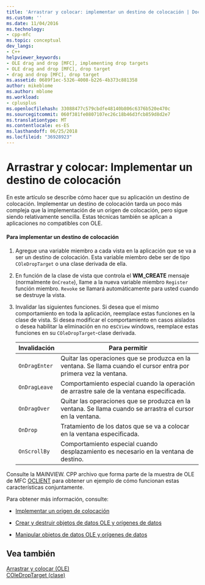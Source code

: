 ```yaml
---
title: 'Arrastrar y colocar: implementar un destino de colocación | Documentos de Microsoft'
ms.custom: ''
ms.date: 11/04/2016
ms.technology:
- cpp-mfc
ms.topic: conceptual
dev_langs:
- C++
helpviewer_keywords:
- OLE drag and drop [MFC], implementing drop targets
- OLE drag and drop [MFC], drop target
- drag and drop [MFC], drop target
ms.assetid: 0689f1ec-5326-4008-b226-4b373c881358
author: mikeblome
ms.author: mblome
ms.workload:
- cplusplus
ms.openlocfilehash: 33088477c579cbdfe48140b806c6376b520e470c
ms.sourcegitcommit: 060f381fe0807107ec26c18b46d3fcb859d8d2e7
ms.translationtype: MT
ms.contentlocale: es-ES
ms.lasthandoff: 06/25/2018
ms.locfileid: "36928923"
---
```

# <a name="drag-and-drop-implementing-a-drop-target"></a>Arrastrar y colocar: Implementar un destino de colocación
En este artículo se describe cómo hacer que su aplicación un destino de colocación. Implementar un destino de colocación tarda un poco más compleja que la implementación de un origen de colocación, pero sigue siendo relativamente sencilla. Estas técnicas también se aplican a aplicaciones no compatibles con OLE.  
  
#### <a name="to-implement-a-drop-target"></a>Para implementar un destino de colocación  
  
1.  Agregue una variable miembro a cada vista en la aplicación que se va a ser un destino de colocación. Esta variable miembro debe ser de tipo `COleDropTarget` o una clase derivada de ella.  
  
2.  En función de la clase de vista que controla el **WM_CREATE** mensaje (normalmente `OnCreate`), llame a la nueva variable miembro `Register` función miembro. `Revoke` se llamará automáticamente para usted cuando se destruye la vista.  
  
3.  Invalidar las siguientes funciones. Si desea que el mismo comportamiento en toda la aplicación, reemplace estas funciones en la clase de vista. Si desea modificar el comportamiento en casos aislados o desea habilitar la eliminación en no es`CView` windows, reemplace estas funciones en su `COleDropTarget`-clase derivada.  
  
    |Invalidación|Para permitir|  
    |--------------|--------------|  
    |`OnDragEnter`|Quitar las operaciones que se produzca en la ventana. Se llama cuando el cursor entra por primera vez la ventana.|  
    |`OnDragLeave`|Comportamiento especial cuando la operación de arrastre sale de la ventana especificada.|  
    |`OnDragOver`|Quitar las operaciones que se produzca en la ventana. Se llama cuando se arrastra el cursor en la ventana.|  
    |`OnDrop`|Tratamiento de los datos que se va a colocar en la ventana especificada.|  
    |`OnScrollBy`|Comportamiento especial cuando desplazamiento es necesario en la ventana de destino.|  
  
 Consulte la MAINVIEW. CPP archivo que forma parte de la muestra de OLE de MFC [OCLIENT](../visual-cpp-samples.md) para obtener un ejemplo de cómo funcionan estas características conjuntamente.  
  
 Para obtener más información, consulte:  
  
-   [Implementar un origen de colocación](../mfc/drag-and-drop-implementing-a-drop-source.md)  
  
-   [Crear y destruir objetos de datos OLE y orígenes de datos](../mfc/data-objects-and-data-sources-creation-and-destruction.md)  
  
-   [Manipular objetos de datos OLE y orígenes de datos](../mfc/data-objects-and-data-sources-manipulation.md)  
  
## <a name="see-also"></a>Vea también  
 [Arrastrar y colocar (OLE)](../mfc/drag-and-drop-ole.md)   
 [COleDropTarget (clase)](../mfc/reference/coledroptarget-class.md)
